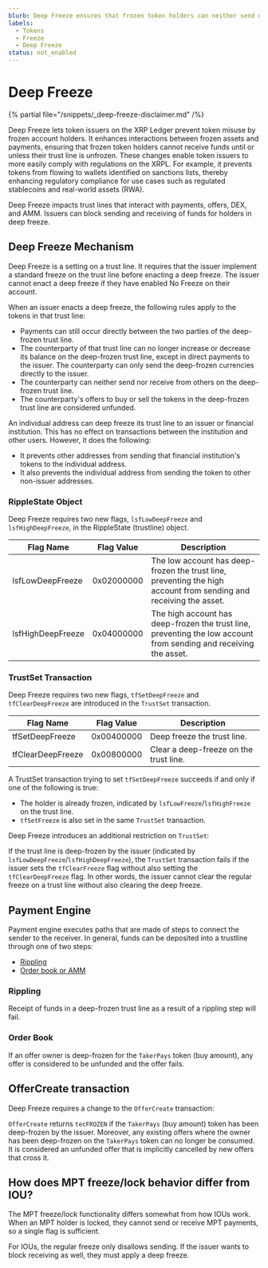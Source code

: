 ```yaml
---
blurb: Deep Freeze ensures that frozen token holders can neither send or receive frozen funds until their trust line is unfrozen.
labels:
  - Tokens
  - Freeze
  - Deep Freeze
status: not_enabled
---
```

# Deep Freeze

{% partial file="/snippets/_deep-freeze-disclaimer.md" /%}

Deep Freeze lets token issuers on the XRP Ledger prevent token misuse by frozen account holders. It enhances interactions between frozen assets and payments, ensuring that frozen token holders cannot receive funds until or unless their trust line is unfrozen. These changes enable token issuers to more easily comply with regulations on the XRPL. For example, it prevents tokens from flowing to wallets identified on sanctions lists, thereby enhancing regulatory compliance for use cases such as regulated stablecoins and real-world assets (RWA).

Deep Freeze impacts trust lines that interact with payments, offers, DEX, and AMM. Issuers can block sending and receiving of funds for holders in deep freeze.

## Deep Freeze Mechanism

Deep Freeze is a setting on a trust line. It requires that the issuer implement a standard freeze on the trust line before enacting a deep freeze. The issuer cannot enact a deep freeze if they have enabled No Freeze on their account.

When an issuer enacts a deep freeze, the following rules apply to the tokens in that trust line:

- Payments can still occur directly between the two parties of the deep-frozen trust line.
- The counterparty of that trust line can no longer increase or decrease its balance on the deep-frozen trust line, except in direct payments to the issuer. The counterparty can only send the deep-frozen currencies directly to the issuer.
- The counterparty can neither send nor receive from others on the deep-frozen trust line.
- The counterparty's offers to buy or sell the tokens in the deep-frozen trust line are considered unfunded.

An individual address can deep freeze its trust line to an issuer or financial institution. This has no effect on transactions between the institution and other users. However, it does the following:

- It prevents other addresses from sending that financial institution's tokens to the individual address.
- It also prevents the individual address from sending the token to other non-issuer addresses.

### RippleState Object

Deep Freeze requires two new flags, `lsfLowDeepFreeze` and `lsfHighDeepFreeze`, in the RippleState (trustline) object.

| Flag Name	| Flag Value	| Description |
|-----------|-------------|-------------|
| lsfLowDeepFreeze	| 0x02000000	| The low account has deep-frozen the trust line, preventing the high account from sending and receiving the asset. |
| lsfHighDeepFreeze	| 0x04000000	| The high account has deep-frozen the trust line, preventing the low account from sending and receiving the asset. |

### TrustSet Transaction

Deep Freeze requires two new flags, `tfSetDeepFreeze` and `tfClearDeepFreeze` are introduced in the `TrustSet` transaction.

| Flag Name	| Flag Value	| Description |
|-----------|-------------|-------------|
| tfSetDeepFreeze	| 0x00400000	| Deep freeze the trust line. |
| tfClearDeepFreeze	| 0x00800000 | Clear a deep-freeze on the trust line. |

A TrustSet transaction trying to set `tfSetDeepFreeze` succeeds if and only if one of the following is true:

- The holder is already frozen, indicated by `lsfLowFreeze`/`lsfHighFreeze` on the trust line.
- `tfSetFreeze` is also set in the same `TrustSet` transaction.

Deep Freeze introduces an additional restriction on `TrustSet`:

If the trust line is deep-frozen by the issuer (indicated by `lsfLowDeepFreeze`/`lsfHighDeepFreeze`), the `TrustSet` transaction fails if the issuer sets the `tfClearFreeze` flag without also setting the `tfClearDeepFreeze` flag. In other words, the issuer cannot clear the regular freeze on a trust line without also clearing the deep freeze.

## Payment Engine

Payment engine executes paths that are made of steps to connect the sender to the receiver. In general, funds can be deposited into a trustline through one of two steps:

- [Rippling](#rippling)
- [Order book or AMM](#order-book)

### Rippling

Receipt of funds in a deep-frozen trust line as a result of a rippling step will fail.

### Order Book

If an offer owner is deep-frozen for the `TakerPays` token (buy amount), any offer is considered to be unfunded and the offer fails.

## OfferCreate transaction

Deep Freeze requires a change to the `OfferCreate` transaction:

`OfferCreate` returns `tecFROZEN` if the `TakerPays` (buy amount) token has been deep-frozen by the issuer.
Moreover, any existing offers where the owner has been deep-frozen on the `TakerPays` token can no longer be consumed. It is considered an unfunded offer that is implicitly cancelled by new offers that cross it.

## How does MPT freeze/lock behavior differ from IOU?

The MPT freeze/lock functionality differs somewhat from how IOUs work. When an MPT holder is locked, they cannot send or receive MPT payments, so a single flag is sufficient.

For IOUs, the regular freeze only disallows sending. If the issuer wants to block receiving as well, they must apply a deep freeze.